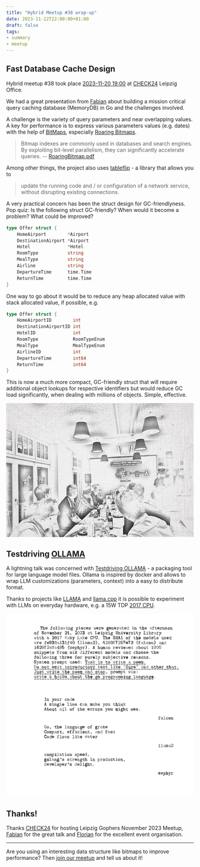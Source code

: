 ```yaml
---
title: "Hybrid Meetup #38 wrap-up"
date: 2023-11-22T22:00:00+01:00
draft: false
tags:
- summary
- meetup
---
```


## Fast Database Cache Design

Hybrid meetup #38 took place [2023-11-20
19:00](https://www.meetup.com/leipzig-golang/events/290666185/) at
[CHECK24](https://check24.de) Leipzig Office.

We had a great presentation from
[Fabian](https://www.linkedin.com/in/fabian-g%C3%A4rtner-913584141/) about
building a mission critical query caching database (MemoryDB) in Go and the
challenges involved.

A challenge is the variety of query parameters and near overlapping
values. A key for performance is to express various parameters values (e.g.
dates) with the help of [BitMaps](https://en.wikipedia.org/wiki/Bit_array),
especially [Roaring Bitmaps](https://r-libre.teluq.ca/1402/1/1709.07821.pdf).

> Bitmap indexes are commonly used in databases and search engines. By
> exploiting bit-level parallelism, they can significantly accelerate queries. -- [RoaringBitmap.pdf](https://r-libre.teluq.ca/602/1/RoaringBitmap.pdf)

Among other things, the project also uses [tableflip](https://github.com/cloudflare/tableflip) - a library that allows you to

> update the running code and / or configuration of a network service, without disrupting existing connections.

A very practical concern has been the struct design for GC-friendlyness. Pop
quiz: Is the following struct GC-friendly? When would it become a problem? What
could be improved?

```go
type Offer struct {
    HomeAirport        *Airport
    DestinationAirport *Airport
    Hotel              *Hotel
    RoomType           string
    MealType           string
    Airline            string
    DepartureTime      time.Time
    ReturnTime         time.Time
}
```

One way to go about it would be to reduce any heap allocated value with stack allocated value, if possible, e.g.

```go
type Offer struct {
    HomeAirportID        int
    DestinationAirportID int
    HotelID              int
    RoomType             RoomTypeEnum
    MealType             MealTypeEnum
    AirlineID            int
    DepartureTime        int64
    ReturnTime           int64
}
```

This is now a much more compact, GC-friendly struct that will require
additional object lookups for respective identifiers but would reduce GC load
significantly, when dealing with millions of objects. Simple, effective.

![](static/images/meetup-38-pic-sketch.jpg)

## Testdriving [OLLAMA](https://ollama.ai)

A lightning talk was concerned with [Testdriving
OLLAMA](https://github.com/miku/localmodels) - a packaging tool for large
language model files. Ollama is inspired by docker and allows to wrap LLM
customizations (parameters, context) into a easy to distribute format.

Thanks to projects like [LLAMA](https://ai.meta.com/llama/) and
[llama.cpp](https://github.com/ggerganov/llama.cpp) it is possible to
experiment with LLMs on everyday hardware, e.g. a 15W TDP [2017
CPU](https://www.intel.com/content/www/us/en/products/sku/122589/intel-core-i78550u-processor-8m-cache-up-to-4-00-ghz/specifications.html).

![](/images/three-genai-haiku.png)

## Thanks!

Thanks [CHECK24](https://check24.de) for hosting Leipzig Gophers November 2023
Meetup, [Fabian](https://www.linkedin.com/in/florianbr%C3%A4utigam/) for the
great talk and [Florian](https://www.linkedin.com/in/florianbr%C3%A4utigam/)
for the excellent event organisation.

----

Are you using an interesting data structure like bitmaps to improve
performance? Then [join our meetup](https://www.meetup.com/Leipzig-Golang/) and
tell us about it!

